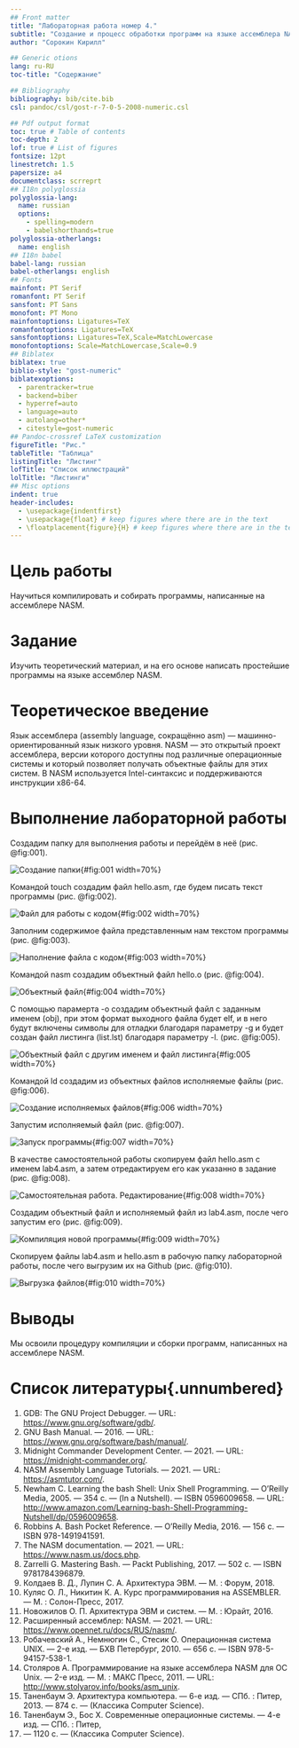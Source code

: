 ```yaml
---
## Front matter
title: "Лабораторная работа номер 4."
subtitle: "Создание и процесс обработки программ на языке ассемблера NASM"
author: "Сорокин Кирилл"

## Generic otions
lang: ru-RU
toc-title: "Содержание"

## Bibliography
bibliography: bib/cite.bib
csl: pandoc/csl/gost-r-7-0-5-2008-numeric.csl

## Pdf output format
toc: true # Table of contents
toc-depth: 2
lof: true # List of figures
fontsize: 12pt
linestretch: 1.5
papersize: a4
documentclass: scrreprt
## I18n polyglossia
polyglossia-lang:
  name: russian
  options:
	- spelling=modern
	- babelshorthands=true
polyglossia-otherlangs:
  name: english
## I18n babel
babel-lang: russian
babel-otherlangs: english
## Fonts
mainfont: PT Serif
romanfont: PT Serif
sansfont: PT Sans
monofont: PT Mono
mainfontoptions: Ligatures=TeX
romanfontoptions: Ligatures=TeX
sansfontoptions: Ligatures=TeX,Scale=MatchLowercase
monofontoptions: Scale=MatchLowercase,Scale=0.9
## Biblatex
biblatex: true
biblio-style: "gost-numeric"
biblatexoptions:
  - parentracker=true
  - backend=biber
  - hyperref=auto
  - language=auto
  - autolang=other*
  - citestyle=gost-numeric
## Pandoc-crossref LaTeX customization
figureTitle: "Рис."
tableTitle: "Таблица"
listingTitle: "Листинг"
lofTitle: "Список иллюстраций"
lolTitle: "Листинги"
## Misc options
indent: true
header-includes:
  - \usepackage{indentfirst}
  - \usepackage{float} # keep figures where there are in the text
  - \floatplacement{figure}{H} # keep figures where there are in the text
---
```


# Цель работы

Научиться компилировать и собирать программы, написанные на ассемблере NASM.

# Задание

Изучить теоретический материал, и на его основе написать простейшие программы на языке ассемблер NASM.

# Теоретическое введение

Язык ассемблера (assembly language, сокращённо asm) — машинно-ориентированный язык низкого уровня. NASM — это открытый проект ассемблера, версии которого доступны под различные операционные системы и который позволяет получать объектные файлы для этих систем. В NASM используется Intel-синтаксис и поддерживаются инструкции x86-64. 

# Выполнение лабораторной работы

Создадим папку для выполнения работы и перейдём в неё (рис. @fig:001).

![Создание папки](image/2023-10-1812-19-39.png){#fig:001 width=70%}

Командой touch создадим файл hello.asm, где будем писать текст программы (рис. @fig:002).

![Файл для работы с кодом](image/2023-10-1812-19-48.png){#fig:002 width=70%}

Заполним содержимое файла представленным нам текстом программы (рис. @fig:003).

![Наполнение файла с кодом](image/2023-10-1812-22-13.png){#fig:003 width=70%}

Командой nasm создадим объектный файл hello.o (рис. @fig:004).

![Объектный файл](image/2023-10-1812-24-38.png){#fig:004 width=70%}

С помощью парамерта -o создадим объектный файл с заданным именем (obj), при этом формат выходного файла будет elf, и в него будут включены символы для отладки благодаря параметру -g и будет создан файл листинга (list.lst) благодаря параметру -l. (рис. @fig:005).

![Объектный файл с другим именем и файл листинга](image/2023-10-1812-26-26.png){#fig:005 width=70%}

Командой ld создадим из объектных файлов исполняемые файлы (рис. @fig:006).

![Создание исполняемых файлов](image/2023-10-1812-29-33.png){#fig:006 width=70%}

Запустим исполняемый файл (рис. @fig:007).

![Запуск программы](image/2023-10-1812-29-57.png){#fig:007 width=70%}

В качестве самостоятельной работы скопируем файл hello.asm с именем lab4.asm, а затем отредактируем его как указанно в задание (рис. @fig:008).

![Самостоятельная работа. Редактирование](image/2023-10-1812-34-58.png){#fig:008 width=70%}

Создадим объектный файл и исполняемый файл из lab4.asm, после чего запустим его (рис. @fig:009).

![Компиляция новой программы](image/2023-10-1812-38-12.png){#fig:009 width=70%}

Скопируем файлы lab4.asm и hello.asm в рабочую папку лабораторной работы, после чего выгрузим их на Github (рис. @fig:010).

![Выгрузка файлов](image/2023-10-1812-46-59.png){#fig:010 width=70%}

# Выводы

Мы освоили процедуру компиляции и сборки программ, написанных на ассемблере NASM.

# Список литературы{.unnumbered}

1. GDB: The GNU Project Debugger. — URL: https://www.gnu.org/software/gdb/.
2. GNU Bash Manual. — 2016. — URL: https://www.gnu.org/software/bash/manual/.
3. Midnight Commander Development Center. — 2021. — URL: https://midnight-commander.org/.
4. NASM Assembly Language Tutorials. — 2021. — URL: https://asmtutor.com/.
5. Newham C. Learning the bash Shell: Unix Shell Programming. — O’Reilly Media, 2005. — 354 с. — (In a Nutshell). — ISBN 0596009658. — URL: http://www.amazon.com/Learning-bash-Shell-Programming-Nutshell/dp/0596009658.
6. Robbins A. Bash Pocket Reference. — O’Reilly Media, 2016. — 156 с. — ISBN 978-1491941591.
7. The NASM documentation. — 2021. — URL: https://www.nasm.us/docs.php.
8. Zarrelli G. Mastering Bash. — Packt Publishing, 2017. — 502 с. — ISBN 9781784396879.
9. Колдаев В. Д., Лупин С. А. Архитектура ЭВМ. — М. : Форум, 2018.
10. Куляс О. Л., Никитин К. А. Курс программирования на ASSEMBLER. — М. : Солон-Пресс, 2017.
11. Новожилов О. П. Архитектура ЭВМ и систем. — М. : Юрайт, 2016.
12. Расширенный ассемблер: NASM. — 2021. — URL: https://www.opennet.ru/docs/RUS/nasm/.
13. Робачевский А., Немнюгин С., Стесик О. Операционная система UNIX. — 2-е изд. — БХВ Петербург, 2010. — 656 с. — ISBN 978-5-94157-538-1.
14. Столяров А. Программирование на языке ассемблера NASM для ОС Unix. — 2-е изд. — М. : МАКС Пресс, 2011. — URL: http://www.stolyarov.info/books/asm_unix.
15. Таненбаум Э. Архитектура компьютера. — 6-е изд. — СПб. : Питер, 2013. — 874 с. — (Классика Computer Science).
16. Таненбаум Э., Бос Х. Современные операционные системы. — 4-е изд. — СПб. : Питер,
2015. — 1120 с. — (Классика Computer Science).
